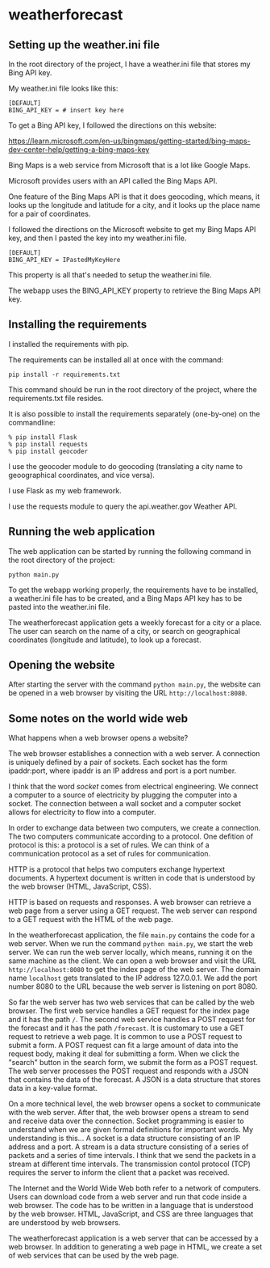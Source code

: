 # weatherforecast

## Setting up the weather.ini file

In the root directory of the project, I have a weather.ini file that stores my Bing API key.

My weather.ini file looks like this:

    [DEFAULT]
    BING_API_KEY = # insert key here

To get a Bing API key, I followed the directions on this website:

https://learn.microsoft.com/en-us/bingmaps/getting-started/bing-maps-dev-center-help/getting-a-bing-maps-key

Bing Maps is a web service from Microsoft that is a lot like Google Maps.

Microsoft provides users with an API called the Bing Maps API.

One feature of the Bing Maps API is that it does geocoding, which means, it looks up the longitude and latitude for a city, and it looks up the place name for a pair of coordinates.

I followed the directions on the Microsoft website to get my Bing Maps API key, and then I pasted the key into my weather.ini file.

    [DEFAULT]
    BING_API_KEY = IPastedMyKeyHere

This property is all that's needed to setup the weather.ini file.

The webapp uses the BING_API_KEY property to retrieve the Bing Maps API key.

## Installing the requirements

I installed the requirements with pip.

The requirements can be installed all at once with the command:

    pip install -r requirements.txt

This command should be run in the root directory of the project, where the requirements.txt file resides.

It is also possible to install the requirements separately (one-by-one) on the commandline:

    % pip install Flask
    % pip install requests
    % pip install geocoder

I use the geocoder module to do geocoding (translating a city name to geoographical coordinates, and vice versa).

I use Flask as my web framework.

I use the requests module to query the api.weather.gov Weather API.

## Running the web application

The web application can be started by running the following command in the root directory of the project:

    python main.py

To get the webapp working properly, the requirements have to be installed, a weather.ini file has to be created, and a Bing Maps API key has to be pasted into the weather.ini file.

The weatherforecast application gets a weekly forecast for a city or a place. The user can search on the name of a city, or search on geographical coordinates (longitude and latitude), to look up a forecast.

## Opening the website

After starting the server with the command `python main.py`, the website can be opened in a web browser by visiting the URL `http://localhost:8080`.

## Some notes on the world wide web

What happens when a web browser opens a website?

The web browser establishes a connection with a web server. A connection is uniquely defined by a pair of sockets. Each socket has the form ipaddr:port, where ipaddr is an IP address and port is a port number.

I think that the word *socket* comes from electrical engineering. We connect a computer to a source of electricity by plugging the computer into a socket. The connection between a wall socket and a computer socket allows for electricity to flow into a computer.

In order to exchange data between two computers, we create a connection. The two computers communicate according to a protocol. One defition of protocol is this: a protocol is a set of rules. We can think of a communication protocol as a set of rules for communication.

HTTP is a protocol that helps two computers exchange hypertext documents. A hypertext document is written in code that is understood by the web browser (HTML, JavaScript, CSS). 

HTTP is based on requests and responses. A web browser can retrieve a web page from a server using a GET request. The web server can respond to a GET request with the HTML of the web page.

In the weatherforecast application, the file `main.py` contains the code for a web server. When we run the command `python main.py`, we start the web server. We can run the web server locally, which means, running it on the same machine as the client. We can open a web browser and visit the URL `http://localhost:8080` to get the index page of the web server. The domain name `localhost` gets translated to the IP address 127.0.0.1. We add the port number 8080 to the URL because the web server is listening on port 8080.

So far the web server has two web services that can be called by the web browser. The first web service handles a GET request for the index page and it has the path `/`. The second web service handles a POST request for the forecast and it has the path `/forecast`. It is customary to use a GET request to retrieve a web page. It is common to use a POST request to submit a form. A POST request can fit a large amount of data into the request body, making it deal for submitting a form. When we click the "search" button in the search form, we submit the form as a POST request. The web server processes the POST request and responds with a JSON that contains the data of the forecast. A JSON is a data structure that stores data in a key-value format.

On a more technical level, the web browser opens a socket to communicate with the web server. After that, the web browser opens a stream to send and receive data over the connection. Socket programming is easier to understand when we are given formal definitions for important words. My understanding is this... A socket is a data structure consisting of an IP address and a port. A stream is a data structure consisting of a series of packets and a series of time intervals. I think that we send the packets in a stream at different time intervals. The transmission contol protocol (TCP) requires the server to inform the client that a packet was received.

The Internet and the World Wide Web both refer to a network of computers. Users can download code from a web server and run that code inside a web browser. The code has to be written in a language that is understood by the web browser. HTML, JavaScript, and CSS are three languages that are understood by web browsers.

The weatherforecast application is a web server that can be accessed by a web browser. In addition to generating a web page in HTML, we create a set of web services that can be used by the web page.